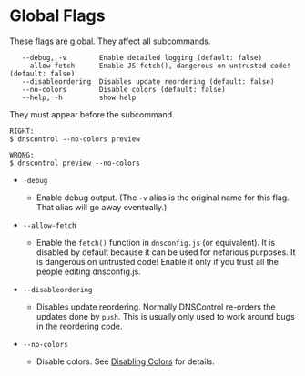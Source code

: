 # Global Flags

These flags are global. They affect all subcommands.  

```text
   --debug, -v        Enable detailed logging (default: false)
   --allow-fetch      Enable JS fetch(), dangerous on untrusted code! (default: false)
   --disableordering  Disables update reordering (default: false)
   --no-colors        Disable colors (default: false)
   --help, -h         show help
```

They must appear before the subcommand.

```
RIGHT:
$ dnscontrol --no-colors preview
```

```
WRONG:
$ dnscontrol preview --no-colors
```

* `-debug`
  * Enable debug output.  (The `-v` alias is the original name for this flag. That alias will go away eventually.)


* `--allow-fetch`
  * Enable the `fetch()` function in `dnsconfig.js` (or equivalent).  It is disabled by default because it can be used for nefarious purposes.  It is dangerous on untrusted code!  Enable it only if you trust all the people editing dnsconfig.js.

* `--disableordering`
  * Disables update reordering.  Normally DNSControl re-orders the updates done by `push`.  This is usually only used to work around bugs in the reordering code.

* `--no-colors`
  * Disable colors.  See [Disabling Colors](colors.md) for details.
